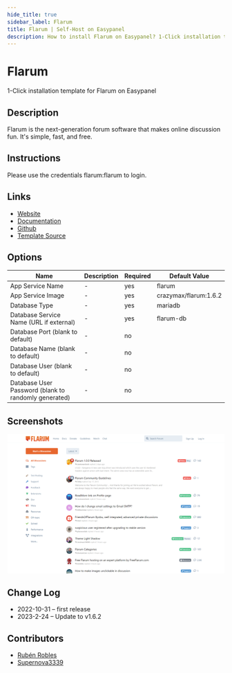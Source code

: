 ```yaml
---
hide_title: true
sidebar_label: Flarum
title: Flarum | Self-Host on Easypanel
description: How to install Flarum on Easypanel? 1-Click installation template for Flarum on Easypanel
---
```


<!-- generated -->

# Flarum

1-Click installation template for Flarum on Easypanel

## Description

Flarum is the next-generation forum software that makes online discussion fun. It&#39;s simple, fast, and free.

## Instructions

Please use the credentials flarum:flarum to login.

## Links

- [Website](https://flarum.org/)
- [Documentation](https://docs.flarum.org/)
- [Github](https://github.com/flarum/flarum)
- [Template Source](https://github.com/easypanel-io/templates/tree/main/templates/flarum)

## Options

Name | Description | Required | Default Value
-|-|-|-
App Service Name | - | yes | flarum
App Service Image | - | yes | crazymax/flarum:1.6.2
Database Type | - | yes | mariadb
Database Service Name (URL if external) | - | yes | flarum-db
Database Port (blank to default) | - | no | 
Database Name (blank to default) | - | no | 
Database User (blank to default) | - | no | 
Database User Password (blank to randomly generated) | - | no | 

## Screenshots

![Flarum Screenshot](./assets/screenshot.png)

## Change Log

- 2022-10-31 – first release
- 2023-2-24 – Update to v1.6.2

## Contributors

- [Rubén Robles](https://github.com/D8vjork)
- [Supernova3339](https://github.com/Supernova3339)
